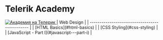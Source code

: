 # Telerik Academy

<a href="http://academy.telerik.com/?utm_source=site&amp;utm_medium=banner&amp;utm_content=468x60&amp;utm_campaign=community" title="Уроци по програмиране">
    <img src="http://academy.telerik.com/images/default-album/telerik-academy-banner.jpg?sfvrsn=2" alt="Академия на Телерик" />
</a>
| Web Design                                          |
| -----------------------------------------------     |
| [HTML Basics](#html-basics)                         |
| [CSS Styling](#css-styling)                         |
| [JavaScript - Part I](#javascript---part-i)         |


